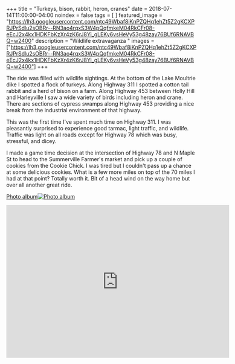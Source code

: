 +++
title =  "Turkeys, bison, rabbit, heron, cranes"
date = 2018-07-14T11:00:00-04:00
noindex = false
tags = [ ]
featured_image = "https://lh3.googleusercontent.com/ntc49Wbaf8iKnPZQHq1ehZt5Z2gKCXPRJPrSdlu2sOBRr--RN3ao4rqxS3W4pQqfmkeM04RkCFr08-eEcJ2x4kx1HDKFbKzXr4zK6rJ8Yi_gLEKy6vsHeVy53g48zay76BUf6RNAVBQ=w2400"
description = "Wildlife extravaganza "
images = ["https://lh3.googleusercontent.com/ntc49Wbaf8iKnPZQHq1ehZt5Z2gKCXPRJPrSdlu2sOBRr--RN3ao4rqxS3W4pQqfmkeM04RkCFr08-eEcJ2x4kx1HDKFbKzXr4zK6rJ8Yi_gLEKy6vsHeVy53g48zay76BUf6RNAVBQ=w2400"]
+++

The ride was filled with wildlife sightings. At the bottom of the Lake Moultrie dike I spotted a flock of turkeys. Along Highway 311 I spotted a cotton tail rabbit and a herd of bison on a farm. Along Highway 453 between Holly Hill and Harleyville I saw a wide variety of birds including heron and crane. There are sections of cypress swamps along Highway 453 providing a nice break from the industrial environment of that highway.

This was the first time I've spent much time on Highway 311. I was pleasantly surprised to experience good tarmac, light traffic, and wildlife. Traffic was light on all roads except for Highway 78 which was busy, stressful, and dicey.

I made a game time decision at the intersection of Highway 78 and N Maple St to head to the Summerville Farmer's market and pick up a couple of cookies from the Cookie Chick. I was tired but I couldn't pass up a chance at some delicious cookies. What is a few more miles on top of the 70 miles I had at that point? Totally worth it. Bit of a head wind on the way home but over all another great ride.

[Photo album![Photo album](https://lh3.googleusercontent.com/LCVwAudnbBKoqhBUulF7VUgoSfTEvPWRj82BOrO0jpnZG4nhZHXepenW3l2sziefC80A71klw5Eo9iJFrKCAJyoqvaBnQRs1r1FPmneIXyP46O94IpDlOjTTDZnaDO4hytzwUKmW_3w=w2400)](https://photos.app.goo.gl/pQm29c5ErZbHgiQF7)


<iframe height='405' width='590' frameborder='0' allowtransparency='true' scrolling='no' src='https://www.strava.com/activities/1702007092/embed/11f7eeda749a7d5a780d9bcc3da8026de9757854'></iframe>
